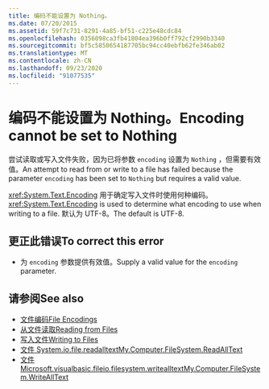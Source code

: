 ```yaml
---
title: 编码不能设置为 Nothing。
ms.date: 07/20/2015
ms.assetid: 59f7c731-8291-4a85-bf51-c225e48cdc84
ms.openlocfilehash: 0356098ca3fb41804ea396b0ff792cf2990b3340
ms.sourcegitcommit: bf5c5850654187705bc94cc40ebfb62fe346ab02
ms.translationtype: MT
ms.contentlocale: zh-CN
ms.lasthandoff: 09/23/2020
ms.locfileid: "91077535"
---
```

# <a name="encoding-cannot-be-set-to-nothing"></a><span data-ttu-id="b2a95-102">编码不能设置为 Nothing。</span><span class="sxs-lookup"><span data-stu-id="b2a95-102">Encoding cannot be set to Nothing</span></span>

<span data-ttu-id="b2a95-103">尝试读取或写入文件失败，因为已将参数 `encoding` 设置为 `Nothing` ，但需要有效值。</span><span class="sxs-lookup"><span data-stu-id="b2a95-103">An attempt to read from or write to a file has failed because the parameter `encoding` has been set to `Nothing` but requires a valid value.</span></span>  
  
 <span data-ttu-id="b2a95-104"><xref:System.Text.Encoding> 用于确定写入文件时使用何种编码。</span><span class="sxs-lookup"><span data-stu-id="b2a95-104"><xref:System.Text.Encoding> is used to determine what encoding to use when writing to a file.</span></span> <span data-ttu-id="b2a95-105">默认为 UTF-8。</span><span class="sxs-lookup"><span data-stu-id="b2a95-105">The default is UTF-8.</span></span>  
  
## <a name="to-correct-this-error"></a><span data-ttu-id="b2a95-106">更正此错误</span><span class="sxs-lookup"><span data-stu-id="b2a95-106">To correct this error</span></span>  
  
- <span data-ttu-id="b2a95-107">为 `encoding` 参数提供有效值。</span><span class="sxs-lookup"><span data-stu-id="b2a95-107">Supply a valid value for the `encoding` parameter.</span></span>  
  
## <a name="see-also"></a><span data-ttu-id="b2a95-108">请参阅</span><span class="sxs-lookup"><span data-stu-id="b2a95-108">See also</span></span>

- [<span data-ttu-id="b2a95-109">文件编码</span><span class="sxs-lookup"><span data-stu-id="b2a95-109">File Encodings</span></span>](../developing-apps/programming/drives-directories-files/file-encodings.md)
- [<span data-ttu-id="b2a95-110">从文件读取</span><span class="sxs-lookup"><span data-stu-id="b2a95-110">Reading from Files</span></span>](../developing-apps/programming/drives-directories-files/reading-from-files.md)
- [<span data-ttu-id="b2a95-111">写入文件</span><span class="sxs-lookup"><span data-stu-id="b2a95-111">Writing to Files</span></span>](../developing-apps/programming/drives-directories-files/writing-to-files.md)
- [<span data-ttu-id="b2a95-112">文件 System.io.file.readalltext</span><span class="sxs-lookup"><span data-stu-id="b2a95-112">My.Computer.FileSystem.ReadAllText</span></span>](xref:Microsoft.VisualBasic.FileIO.FileSystem.ReadAllText%2A)
- [<span data-ttu-id="b2a95-113">文件 Microsoft.visualbasic.fileio.filesystem.writealltext</span><span class="sxs-lookup"><span data-stu-id="b2a95-113">My.Computer.FileSystem.WriteAllText</span></span>](xref:Microsoft.VisualBasic.FileIO.FileSystem.WriteAllText%2A)
